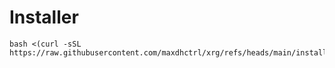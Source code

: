# Installer
```
bash <(curl -sSL https://raw.githubusercontent.com/maxdhctrl/xrg/refs/heads/main/installer.sh)
```
